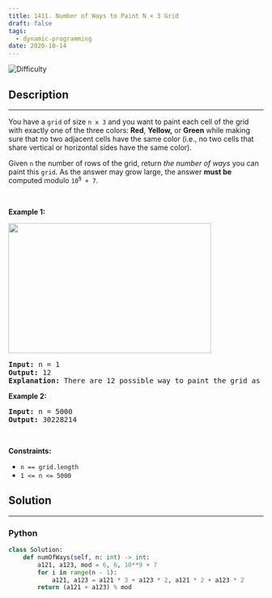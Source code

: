 ```yaml
---
title: 1411. Number of Ways to Paint N × 3 Grid
draft: false
tags: 
  - dynamic-programming
date: 2020-10-14
---
```


![Difficulty](https://img.shields.io/badge/Difficulty-Hard-blue.svg)

## Description

---
<p>You have a <code>grid</code> of size <code>n x 3</code> and you want to paint each cell of the grid with exactly one of the three colors: <strong>Red</strong>, <strong>Yellow,</strong> or <strong>Green</strong> while making sure that no two adjacent cells have the same color (i.e., no two cells that share vertical or horizontal sides have the same color).</p>

<p>Given <code>n</code> the number of rows of the grid, return <em>the number of ways</em> you can paint this <code>grid</code>. As the answer may grow large, the answer <strong>must be</strong> computed modulo <code>10<sup>9</sup> + 7</code>.</p>

<p>&nbsp;</p>
<p><strong class="example">Example 1:</strong></p>
<img alt="" src="https://assets.leetcode.com/uploads/2020/03/26/e1.png" style="width: 400px; height: 257px;" />
<pre>
<strong>Input:</strong> n = 1
<strong>Output:</strong> 12
<strong>Explanation:</strong> There are 12 possible way to paint the grid as shown.
</pre>

<p><strong class="example">Example 2:</strong></p>

<pre>
<strong>Input:</strong> n = 5000
<strong>Output:</strong> 30228214
</pre>

<p>&nbsp;</p>
<p><strong>Constraints:</strong></p>

<ul>
	<li><code>n == grid.length</code></li>
	<li><code>1 &lt;= n &lt;= 5000</code></li>
</ul>


## Solution

---
### Python
``` py title='number-of-ways-to-paint-n-3-grid'
class Solution:
    def numOfWays(self, n: int) -> int:
        a121, a123, mod = 6, 6, 10**9 + 7
        for i in range(n - 1):
            a121, a123 = a121 * 3 + a123 * 2, a121 * 2 + a123 * 2
        return (a121 + a123) % mod


```

